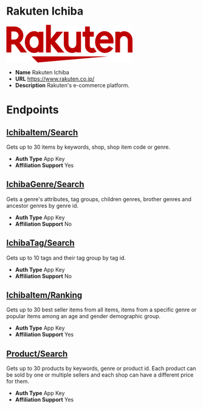 # Rakuten Ichiba

![Rakuten Ichiba](./RakutenIchiba/logo.svg)
* **Name** Rakuten Ichiba
* **URL** https://www.rakuten.co.jp/
* **Description** Rakuten's e-commerce platform.

# Endpoints

## [IchibaItem/Search](IchibaItemSearch)
Gets up to 30 items by keywords, shop, shop item code or genre.
* **Auth Type** App Key
* **Affiliation Support** Yes

## [IchibaGenre/Search](IchibaGenreSearch)
Gets a genre's attributes, tag groups, children genres, brother genres and ancestor genres by genre id.
* **Auth Type** App Key
* **Affiliation Support** No

## [IchibaTag/Search](IchibaTagSearch)
Gets up to 10 tags and their tag group by tag id.
* **Auth Type** App Key
* **Affiliation Support** No

## [IchibaItem/Ranking](IchibaItemRanking)
Gets up to 30 best seller items from all items, items from a specific genre or popular items among an age and gender demographic group.
* **Auth Type** App Key
* **Affiliation Support** Yes

## [Product/Search](ProductSearch)
Gets up to 30 products by keywords, genre or product id. Each product can be sold by one or multiple sellers and each shop can have a different price for them.
* **Auth Type** App Key
* **Affiliation Support** Yes
